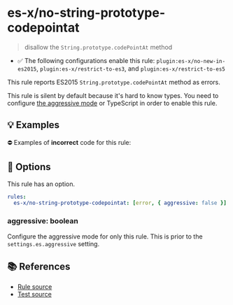 # es-x/no-string-prototype-codepointat
> disallow the `String.prototype.codePointAt` method

- ✅ The following configurations enable this rule: `plugin:es-x/no-new-in-es2015`, `plugin:es-x/restrict-to-es3`, and `plugin:es-x/restrict-to-es5`

This rule reports ES2015 `String.prototype.codePointAt` method as errors.

This rule is silent by default because it's hard to know types. You need to configure [the aggressive mode](../#the-aggressive-mode) or TypeScript in order to enable this rule.

## 💡 Examples

⛔ Examples of **incorrect** code for this rule:

<eslint-playground type="bad" code="/*eslint es-x/no-string-prototype-codepointat: [error, { aggressive: true }] */
foo.codePointAt(0)
" />

## 🔧 Options

This rule has an option.

```yml
rules:
  es-x/no-string-prototype-codepointat: [error, { aggressive: false }]
```

### aggressive: boolean

Configure the aggressive mode for only this rule.
This is prior to the `settings.es.aggressive` setting.

## 📚 References

- [Rule source](https://github.com/ota-meshi/eslint-plugin-es-x/blob/master/lib/rules/no-string-prototype-codepointat.js)
- [Test source](https://github.com/ota-meshi/eslint-plugin-es-x/blob/master/tests/lib/rules/no-string-prototype-codepointat.js)
